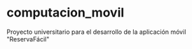 # computacion_movil
Proyecto universitario para el desarrollo de la aplicación móvil "ReservaFácil"
